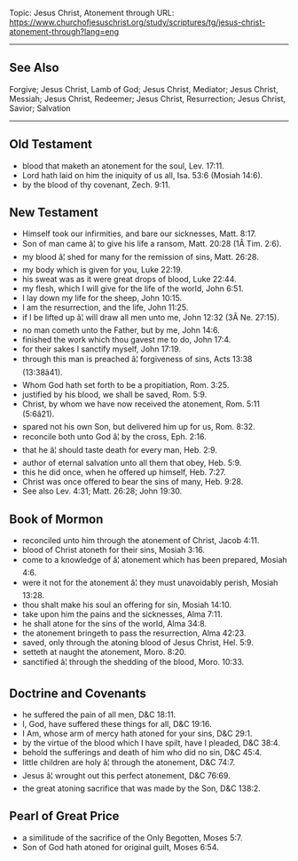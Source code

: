 Topic: Jesus Christ, Atonement through
URL: https://www.churchofjesuschrist.org/study/scriptures/tg/jesus-christ-atonement-through?lang=eng

---

## See Also

Forgive; Jesus Christ, Lamb of God; Jesus Christ, Mediator; Jesus Christ, Messiah; Jesus Christ, Redeemer; Jesus Christ, Resurrection; Jesus Christ, Savior; Salvation

---

## Old Testament

- blood that maketh an atonement for the soul, Lev. 17:11.
- Lord hath laid on him the iniquity of us all, Isa. 53:6 (Mosiah 14:6).
- by the blood of thy covenant, Zech. 9:11.

## New Testament

- Himself took our infirmities, and bare our sicknesses, Matt. 8:17.
- Son of man came â¦ to give his life a ransom, Matt. 20:28 (1Â Tim. 2:6).
- my blood â¦ shed for many for the remission of sins, Matt. 26:28.
- my body which is given for you, Luke 22:19.
- his sweat was as it were great drops of blood, Luke 22:44.
- my flesh, which I will give for the life of the world, John 6:51.
- I lay down my life for the sheep, John 10:15.
- I am the resurrection, and the life, John 11:25.
- if I be lifted up â¦ will draw all men unto me, John 12:32 (3Â Ne. 27:15).
- no man cometh unto the Father, but by me, John 14:6.
- finished the work which thou gavest me to do, John 17:4.
- for their sakes I sanctify myself, John 17:19.
- through this man is preached â¦ forgiveness of sins, Acts 13:38 (13:38â41).
- Whom God hath set forth to be a propitiation, Rom. 3:25.
- justified by his blood, we shall be saved, Rom. 5:9.
- Christ, by whom we have now received the atonement, Rom. 5:11 (5:6â21).
- spared not his own Son, but delivered him up for us, Rom. 8:32.
- reconcile both unto God â¦ by the cross, Eph. 2:16.
- that he â¦ should taste death for every man, Heb. 2:9.
- author of eternal salvation unto all them that obey, Heb. 5:9.
- this he did once, when he offered up himself, Heb. 7:27.
- Christ was once offered to bear the sins of many, Heb. 9:28.
- See also Lev. 4:31; Matt. 26:28; John 19:30.

## Book of Mormon

- reconciled unto him through the atonement of Christ, Jacob 4:11.
- blood of Christ atoneth for their sins, Mosiah 3:16.
- come to a knowledge of â¦ atonement which has been prepared, Mosiah 4:6.
- were it not for the atonement â¦ they must unavoidably perish, Mosiah 13:28.
- thou shalt make his soul an offering for sin, Mosiah 14:10.
- take upon him the pains and the sicknesses, Alma 7:11.
- he shall atone for the sins of the world, Alma 34:8.
- the atonement bringeth to pass the resurrection, Alma 42:23.
- saved, only through the atoning blood of Jesus Christ, Hel. 5:9.
- setteth at naught the atonement, Moro. 8:20.
- sanctified â¦ through the shedding of the blood, Moro. 10:33.

## Doctrine and Covenants

- he suffered the pain of all men, D&C 18:11.
- I, God, have suffered these things for all, D&C 19:16.
- I Am, whose arm of mercy hath atoned for your sins, D&C 29:1.
- by the virtue of the blood which I have spilt, have I pleaded, D&C 38:4.
- behold the sufferings and death of him who did no sin, D&C 45:4.
- little children are holy â¦ through the atonement, D&C 74:7.
- Jesus â¦ wrought out this perfect atonement, D&C 76:69.
- the great atoning sacrifice that was made by the Son, D&C 138:2.

## Pearl of Great Price

- a similitude of the sacrifice of the Only Begotten, Moses 5:7.
- Son of God hath atoned for original guilt, Moses 6:54.

